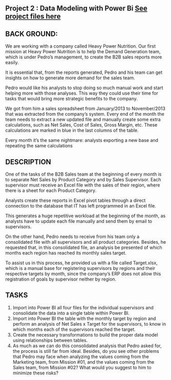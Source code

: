 


## Project 2 : Data Modeling with Power Bi [See project files here](https://github.com/TessyWangari/Power-BI-Projects/tree/main/2.Data%20Modeling%20with%20Power%20BI)
## BACK GROUND:
We are working with a company called Heavy Power Nutrition.
Our first mission at Heavy Power Nutrition is to help the Demand Generation team, which is under Pedro’s management, to create the B2B sales reports more easily.

It is essential that, from the reports generated, Pedro and his team can get insights on how to generate more demand for the sales team.

Pedro would like his analysts to stop doing so much manual work and start helping more with those analyses. This way they could use their time for tasks that would bring more strategic benefits to the company.

We got from him a sales spreadsheet from January/2013 to November/2013 that was extracted from the company’s system. Every end of the month the team needs to extract a new updated file and manually create some extra calculations, such as Net Sales, Cost of Sales, Gross Margin, etc. These calculations are marked in blue in the last columns of the table.

Every month it’s the same nightmare: analysts exporting a new base and repeating the same calculations
## DESCRIPTION
One of the tasks of the B2B Sales team at the beginning of every month is to separate Net Sales by Product Category and by Sales Supervisor. Each supervisor must receive an Excel file with the sales of their region, where there is a sheet for each Product Category.

Analysts create these reports in Excel pivot tables through a direct connection to the database that IT has left programmed in an Excel file.

This generates a huge repetitive workload at the beginning of the month, as analysts have to update each file manually and send them by email to supervisors.

On the other hand, Pedro needs to receive from his team only a consolidated file with all supervisors and all product categories. Besides, he requested that, in this consolidated file, an analysis be presented of which months each region has reached its monthly sales target.

To assist us in this process, he provided us with a file called Target.xlsx, which is a manual base for registering supervisors by regions and their respective targets by month, since the company’s ERP does not allow this registration of goals by supervisor neither by region.
## TASKS
1. Import into Power BI all four files for the individual supervisors and consolidate the data into a single table within Power BI.
2. Import into Power BI the table with the monthly target by region and perform an analysis of Net Sales x Target for the supervisors, to know in which months each of the supervisors reached the target.
3. Create the necessary transformations to build the proper data model using relationships between tables.
4. As much as we can do this consolidated analysis that Pedro asked for, the process is still far from ideal. Besides, do you see other problems that Pedro may face when analyzing the values coming from the Marketing team, from Mission #01, and the values coming from the Sales team, from Mission #02? What would you suggest to him to minimize these risks?
